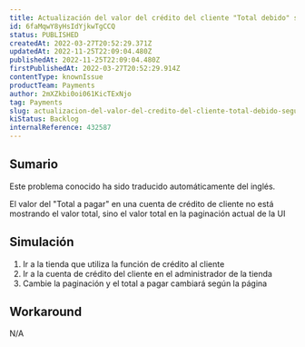 ```yaml
---
title: Actualización del valor del crédito del cliente "Total debido" según la paginación
id: 6faMqwY8yHsIdYjkwTgCCQ
status: PUBLISHED
createdAt: 2022-03-27T20:52:29.371Z
updatedAt: 2022-11-25T22:09:04.480Z
publishedAt: 2022-11-25T22:09:04.480Z
firstPublishedAt: 2022-03-27T20:52:29.914Z
contentType: knownIssue
productTeam: Payments
author: 2mXZkbi0oi061KicTExNjo
tag: Payments
slug: actualizacion-del-valor-del-credito-del-cliente-total-debido-segun-la-paginacion
kiStatus: Backlog
internalReference: 432587
---
```


## Sumario

<div class="alert alert-info">
  <p>Este problema conocido ha sido traducido automáticamente del inglés.</p>
</div>


El valor del "Total a pagar" en una cuenta de crédito de cliente no está mostrando el valor total, sino el valor total en la paginación actual de la UI



## Simulación



1. Ir a la tienda que utiliza la función de crédito al cliente
2. Ir a la cuenta de crédito del cliente en el administrador de la tienda
3. Cambie la paginación y el total a pagar cambiará según la página



## Workaround


N/A

